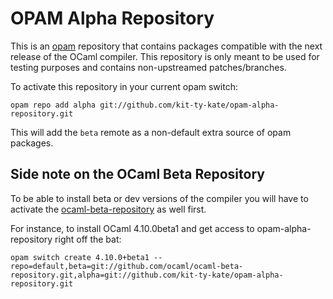# OPAM Alpha Repository

This is an [opam](https://opam.ocaml.org) repository that contains packages
compatible with the next release of the OCaml compiler.
This repository is only meant to be used for testing purposes and contains
non-upstreamed patches/branches.

To activate this repository in your current opam switch:
```
opam repo add alpha git://github.com/kit-ty-kate/opam-alpha-repository.git
```

This will add the `beta` remote as a non-default extra source of opam
packages.

## Side note on the OCaml Beta Repository

To be able to install beta or dev versions of the compiler you will have to
activate the [ocaml-beta-repository](https://github.com/ocaml/ocaml-beta-repository)
as well first.

For instance, to install OCaml 4.10.0beta1 and get access to opam-alpha-repository
right off the bat:
```
opam switch create 4.10.0+beta1 --repo=default,beta=git://github.com/ocaml/ocaml-beta-repository.git,alpha=git://github.com/kit-ty-kate/opam-alpha-repository.git
```

